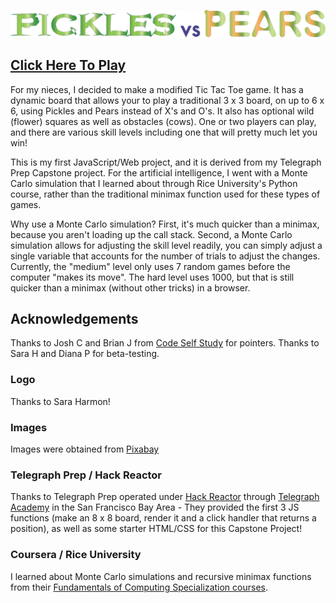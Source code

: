 ![Pickles vs. Pears!](images/picklesPearsLogo/picklespearsfinal2.png?raw=true "Pickles vs. Pears!")
## [Click Here To Play](https://datadaveshin.github.io/pickles-vs-pears/)
For my nieces, I decided to make a modified Tic Tac Toe game. It has a dynamic board that allows your to play a traditional 3 x 3 board, on up to 6 x 6, using Pickles and Pears instead of X's and O's. It also has optional wild (flower) squares as well as obstacles (cows). One or two players can play, and there are various skill levels including one that will pretty much let you win!

This is my first JavaScript/Web project, and it is derived from my Telegraph Prep Capstone project. For the artificial intelligence, I went with a Monte Carlo simulation that I learned about through Rice University's Python course, rather than the traditional minimax function used for these types of games.

Why use a Monte Carlo simulation? First, it's much quicker than a minimax, because you aren't loading up the call stack. Second, a Monte Carlo simulation allows for adjusting the skill level readily, you can simply adjust a single variable that accounts for the number of trials to adjust the changes. Currently, the "medium" level only uses 7 random games before the computer "makes its move". The hard level uses 1000, but that is still quicker than a minimax (without other tricks) in a browser.

## Acknowledgements
Thanks to Josh C and Brian J from [Code Self Study](http://www.codeselfstudy.com) for pointers. Thanks to Sara H and Diana P for beta-testing.

### Logo
Thanks to Sara Harmon!

### Images
Images were obtained from [Pixabay](http://www.pixabay.com)

### Telegraph Prep / Hack Reactor
Thanks to Telegraph Prep operated under [Hack Reactor](http://www.hackreactor.com/) through [Telegraph Academy](http://getcoding.hackreactor.com/telegraph-academy/) in the San Francisco Bay Area - They provided the first 3 JS functions (make an 8 x 8 board, render it and a click handler that returns a position), as well as some starter HTML/CSS for this Capstone Project!

### Coursera / Rice University
I learned about Monte Carlo simulations and recursive minimax functions from their [Fundamentals of Computing Specialization courses](https://www.coursera.org/specializations/computer-fundamentals).
